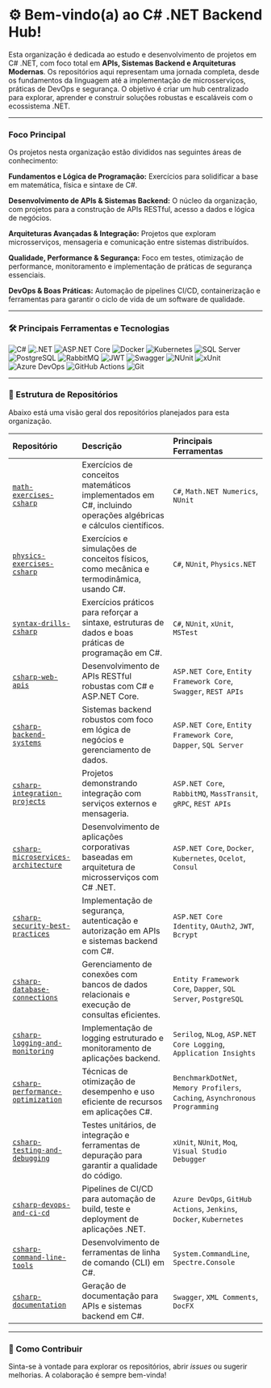 # ⚙️ Bem-vindo(a) ao C# .NET Backend Hub!

Esta organização é dedicada ao estudo e desenvolvimento de projetos em C# .NET, com foco total em **APIs, Sistemas Backend e Arquiteturas Modernas**. Os repositórios aqui representam uma jornada completa, desde os fundamentos da linguagem até a implementação de microsserviços, práticas de DevOps e segurança. O objetivo é criar um hub centralizado para explorar, aprender e construir soluções robustas e escaláveis com o ecossistema .NET.

---

### Foco Principal

Os projetos nesta organização estão divididos nas seguintes áreas de conhecimento:

**Fundamentos e Lógica de Programação:** Exercícios para solidificar a base em matemática, física e sintaxe de C#.

**Desenvolvimento de APIs & Sistemas Backend:** O núcleo da organização, com projetos para a construção de APIs RESTful, acesso a dados e lógica de negócios.

**Arquiteturas Avançadas & Integração:** Projetos que exploram microsserviços, mensageria e comunicação entre sistemas distribuídos.

**Qualidade, Performance & Segurança:** Foco em testes, otimização de performance, monitoramento e implementação de práticas de segurança essenciais.

**DevOps & Boas Práticas:** Automação de pipelines CI/CD, containerização e ferramentas para garantir o ciclo de vida de um software de qualidade.

---

### 🛠️ Principais Ferramentas e Tecnologias

<p align="left">
  <img src="https://img.shields.io/badge/C%23-239120?style=for-the-badge&logo=c-sharp&logoColor=white" alt="C#"/>
  <img src="https://img.shields.io/badge/.NET-512BD4?style=for-the-badge&logo=dotnet&logoColor=white" alt=".NET"/>
  <img src="https://img.shields.io/badge/ASP.NET-512BD4?style=for-the-badge&logo=asp.net&logoColor=white" alt="ASP.NET Core"/>
  <img src="https://img.shields.io/badge/Docker-2496ED?style=for-the-badge&logo=docker&logoColor=white" alt="Docker"/>
  <img src="https://img.shields.io/badge/Kubernetes-326CE5?style=for-the-badge&logo=kubernetes&logoColor=white" alt="Kubernetes"/>
  <img src="https://img.shields.io/badge/SQL%20Server-CC2927?style=for-the-badge&logo=microsoft-sql-server&logoColor=white" alt="SQL Server"/>
  <img src="https://img.shields.io/badge/PostgreSQL-4169E1?style=for-the-badge&logo=postgresql&logoColor=white" alt="PostgreSQL"/>
  <img src="https://img.shields.io/badge/RabbitMQ-FF6600?style=for-the-badge&logo=rabbitmq&logoColor=white" alt="RabbitMQ"/>
  <img src="https://img.shields.io/badge/JWT-000000?style=for-the-badge&logo=jsonwebtokens&logoColor=white" alt="JWT"/>
  <img src="https://img.shields.io/badge/Swagger-85EA2D?style=for-the-badge&logo=swagger&logoColor=black" alt="Swagger"/>
  <img src="https://img.shields.io/badge/NUnit-2E8B57?style=for-the-badge&logo=nunit&logoColor=white" alt="NUnit"/>
  <img src="https://img.shields.io/badge/xUnit-00A2E8?style=for-the-badge&logo=xunit&logoColor=white" alt="xUnit"/>
  <img src="https://img.shields.io/badge/Azure%20DevOps-0078D7?style=for-the-badge&logo=azure-devops&logoColor=white" alt="Azure DevOps"/>
  <img src="https://img.shields.io/badge/GitHub%20Actions-2088FF?style=for-the-badge&logo=github-actions&logoColor=white" alt="GitHub Actions"/>
  <img src="https://img.shields.io/badge/Git-F05032?style=for-the-badge&logo=git&logoColor=white" alt="Git"/>
</p>

---

### 📁 Estrutura de Repositórios

Abaixo está uma visão geral dos repositórios planejados para esta organização.

| Repositório | Descrição | Principais Ferramentas |
| :--- | :--- | :--- |
| [ `math-exercises-csharp` ](https://www.google.com) | Exercícios de conceitos matemáticos implementados em C#, incluindo operações algébricas e cálculos científicos. | `C#`, `Math.NET Numerics`, `NUnit` |
| [ `physics-exercises-csharp` ](https://www.google.com) | Exercícios e simulações de conceitos físicos, como mecânica e termodinâmica, usando C#. | `C#`, `NUnit`, `Physics.NET` |
| [ `syntax-drills-csharp` ](https://www.google.com) | Exercícios práticos para reforçar a sintaxe, estruturas de dados e boas práticas de programação em C#. | `C#`, `NUnit`, `xUnit`, `MSTest` |
| [ `csharp-web-apis` ](https://www.google.com) | Desenvolvimento de APIs RESTful robustas com C# e ASP.NET Core. | `ASP.NET Core`, `Entity Framework Core`, `Swagger`, `REST APIs` |
| [ `csharp-backend-systems` ](https://www.google.com) | Sistemas backend robustos com foco em lógica de negócios e gerenciamento de dados. | `ASP.NET Core`, `Entity Framework Core`, `Dapper`, `SQL Server` |
| [ `csharp-integration-projects` ](https://www.google.com) | Projetos demonstrando integração com serviços externos e mensageria. | `ASP.NET Core`, `RabbitMQ`, `MassTransit`, `gRPC`, `REST APIs` |
| [ `csharp-microservices-architecture` ](https://www.google.com) | Desenvolvimento de aplicações corporativas baseadas em arquitetura de microsserviços com C# .NET. | `ASP.NET Core`, `Docker`, `Kubernetes`, `Ocelot`, `Consul` |
| [ `csharp-security-best-practices` ](https://www.google.com) | Implementação de segurança, autenticação e autorização em APIs e sistemas backend com C#. | `ASP.NET Core Identity`, `OAuth2`, `JWT`, `Bcrypt` |
| [ `csharp-database-connections` ](https://www.google.com) | Gerenciamento de conexões com bancos de dados relacionais e execução de consultas eficientes. | `Entity Framework Core`, `Dapper`, `SQL Server`, `PostgreSQL` |
| [ `csharp-logging-and-monitoring` ](https://www.google.com) | Implementação de logging estruturado e monitoramento de aplicações backend. | `Serilog`, `NLog`, `ASP.NET Core Logging`, `Application Insights` |
| [ `csharp-performance-optimization` ](https://www.google.com) | Técnicas de otimização de desempenho e uso eficiente de recursos em aplicações C#. | `BenchmarkDotNet`, `Memory Profilers`, `Caching`, `Asynchronous Programming` |
| [ `csharp-testing-and-debugging` ](https://www.google.com) | Testes unitários, de integração e ferramentas de depuração para garantir a qualidade do código. | `xUnit`, `NUnit`, `Moq`, `Visual Studio Debugger` |
| [ `csharp-devops-and-ci-cd` ](https://www.google.com) | Pipelines de CI/CD para automação de build, teste e deployment de aplicações .NET. | `Azure DevOps`, `GitHub Actions`, `Jenkins`, `Docker`, `Kubernetes` |
| [ `csharp-command-line-tools` ](https://www.google.com) | Desenvolvimento de ferramentas de linha de comando (CLI) em C#. | `System.CommandLine`, `Spectre.Console` |
| [ `csharp-documentation` ](https://www.google.com) | Geração de documentação para APIs e sistemas backend em C#. | `Swagger`, `XML Comments`, `DocFX` |

---

### 🤝 Como Contribuir

Sinta-se à vontade para explorar os repositórios, abrir *issues* ou sugerir melhorias. A colaboração é sempre bem-vinda!
